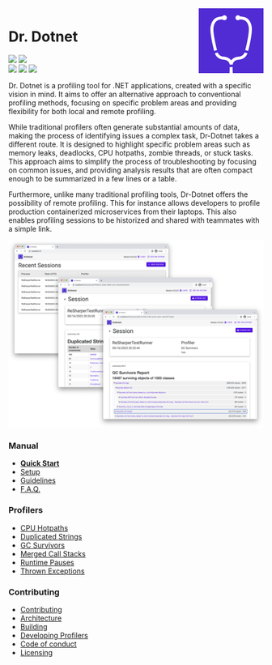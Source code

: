 <img src="https://github.com/dr-dotnet/dr-dotnet/blob/docs-md/res/logo.png" align="right" width="128" height="128">

# Dr. Dotnet

![](https://img.shields.io/badge/build-passing-success)
![](https://img.shields.io/badge/tests-passing-success)    
![](https://img.shields.io/badge/windows-supported-success)
![](https://img.shields.io/badge/macos-supported-success)
![](https://img.shields.io/badge/linux-supported-success)

Dr. Dotnet is a profiling tool for .NET applications, created with a specific vision in mind. It aims to offer an alternative approach to conventional profiling methods, focusing on specific problem areas and providing flexibility for both local and remote profiling.

While traditional profilers often generate substantial amounts of data, making the process of identifying issues a complex task, Dr-Dotnet takes a different route. It is designed to highlight specific problem areas such as memory leaks, deadlocks, CPU hotpaths, zombie threads, or stuck tasks. This approach aims to simplify the process of troubleshooting by focusing on common issues, and providing analysis results that are often compact enough to be summarized in a few lines or a table.

Furthermore, unlike many traditional profiling tools, Dr-Dotnet offers the possibility of remote profiling. This for instance allows developers to profile production containerized microservices from their laptops. This also enables profiling sessions to be historized and shared with teammates with a simple link. 

![](res/demo.png)

### Manual
  - **[Quick Start](docs/manual/quick-start.md)**
  - [Setup](docs/manual/setup.md)
  - [Guidelines](docs/manual/guidelines.md)
  - [F.A.Q.](docs/manual/faq.md)

### Profilers
  - [CPU Hotpaths](docs/profilers/cpu-hotpaths.md)
  - [Duplicated Strings](docs/profilers/duplicated-strings.md)
  - [GC Survivors](docs/profilers/gc-survivors.md)
  - [Merged Call Stacks](docs/profilers/merged-call-stacks.md)
  - [Runtime Pauses](docs/profilers/runtime-pauses.md)
  - [Thrown Exceptions](docs/profilers/thrown-exceptions.md)

### Contributing
  - [Contributing](docs/contributing/contributing.md)
  - [Architecture](docs/contributing/architecture.md)
  - [Building](docs/contributing/building.md)
  - [Developing Profilers]()
  - [Code of conduct](docs/contributing/code-of-conduct.md)
  - [Licensing](LICENSE.md)